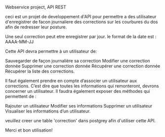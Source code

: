 Webservice project, API REST

ceci est un projet de developpement d'API pour permettre a des utilisateur d'enregistrer de facon journaliere des corrections sur les courbures du dos afin de redresser leur posture.

Une seul correction peut etre enregistrer par jour. le format de la date est : AAAA-MM-JJ

Cette API devra permettre à un utilisateur de:

Sauvegarder de façon journalière sa correction Modifier une correction donnée Supprimer une correction donnée Récupérer une correction donnée Récupérer la liste des corrections.

Il faut également prendre en compte d’associer un utilisateur aux corrections. C’est dire que toutes les informations qui remonteront, devrons concerner un utilisateur. Il faudra également exposer des méthodes qui permettent de :

Rajouter un utilisateur Modifier ses informations Supprimer un utilisateur Visualiser les informations d’un utilisateur.

veuillez creer une table 'correction' dans postgrey afin d'utiliser cette API.

Merci et bon utilisation!
